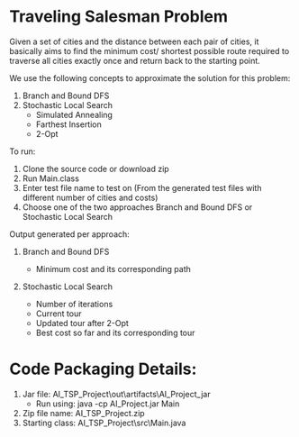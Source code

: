 # Traveling Salesman Problem
Given a set of cities and the distance between each pair of cities, it basically aims to find the minimum cost/ shortest possible route required to traverse all cities exactly once and return back to the starting point.

We use the following concepts to approximate the solution for this problem:

1. Branch and Bound DFS
2. Stochastic Local Search
    - Simulated Annealing
    - Farthest Insertion
    - 2-Opt

To run:

1. Clone the source code or download zip
2. Run Main.class
3. Enter test file name to test on (From the generated test files with different number of cities and costs)
4. Choose one of the two approaches Branch and Bound DFS or Stochastic Local Search

Output generated per approach:

1. Branch and Bound DFS

	- Minimum cost and its corresponding path

2. Stochastic Local Search
	
	- Number of iterations
	- Current tour
	- Updated tour after 2-Opt
	- Best cost so far and its corresponding tour

# Code Packaging Details:

1. Jar file: AI_TSP_Project\out\artifacts\AI_Project_jar
	- Run using: java -cp AI_Project.jar Main
2. Zip file name: AI_TSP_Project.zip
3. Starting class: AI_TSP_Project\src\Main.java

